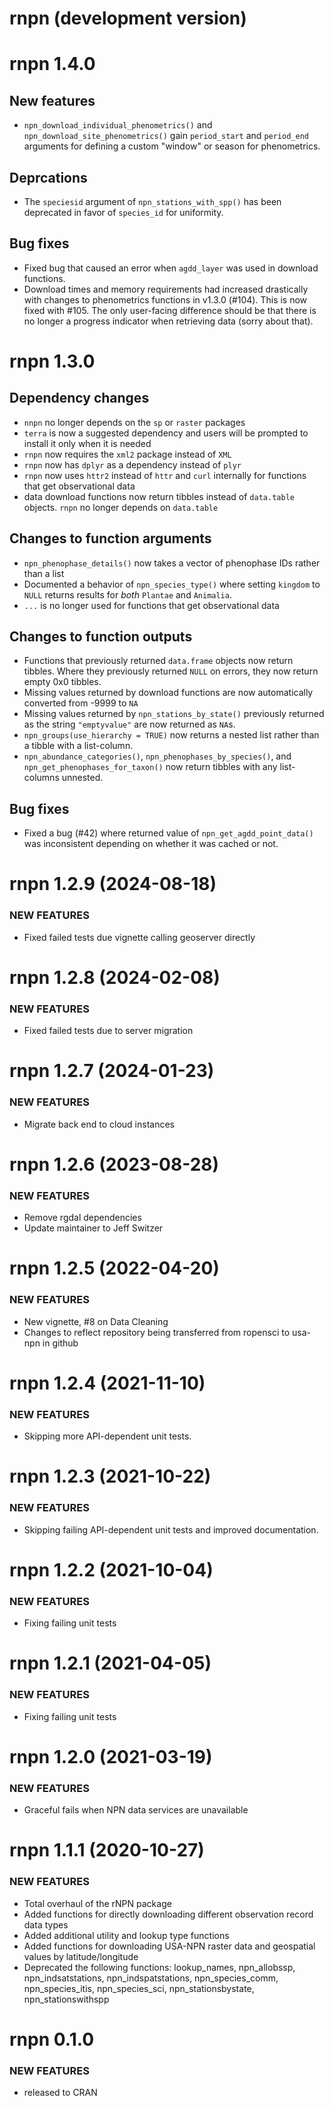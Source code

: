 # rnpn (development version)

# rnpn 1.4.0

## New features

* `npn_download_individual_phenometrics()` and `npn_download_site_phenometrics()` gain `period_start` and `period_end` arguments for defining a custom "window" or season for phenometrics.

## Deprcations

* The `speciesid` argument of `npn_stations_with_spp()` has been deprecated in favor of `species_id` for uniformity.

## Bug fixes

* Fixed bug that caused an error when `agdd_layer` was used in download functions.
* Download times and memory requirements had increased drastically with changes to phenometrics functions in v1.3.0 (#104).  This is now fixed with #105.  The only user-facing difference should be that there is no longer a progress indicator when retrieving data (sorry about that).

# rnpn 1.3.0

## Dependency changes

* `nnpn` no longer depends on the `sp` or `raster` packages
* `terra` is now a suggested dependency and users will be prompted to install it only when it is needed
* `rnpn` now requires the `xml2` package instead of `XML`
* `rnpn` now has `dplyr` as a dependency instead of `plyr`
* `rnpn` now uses `httr2` instead of `httr` and `curl` internally for functions that get observational data
* data download functions now return tibbles instead of `data.table` objects.  `rnpn` no longer depends on `data.table`

## Changes to function arguments

* `npn_phenophase_details()` now takes a vector of phenophase IDs rather than a list
* Documented a behavior of `npn_species_type()` where setting `kingdom` to `NULL` returns results for *both* `Plantae` and `Animalia`. 
* `...` is no longer used for functions that get observational data

## Changes to function outputs

* Functions that previously returned `data.frame` objects now return tibbles. Where they previously returned `NULL` on errors, they now return empty 0x0 tibbles.
* Missing values returned by download functions are now automatically converted from -9999 to `NA`
* Missing values returned by `npn_stations_by_state()` previously returned as the string `"emptyvalue"` are now returned as `NA`s.
* `npn_groups(use_hierarchy = TRUE)` now returns a nested list rather than a tibble with a list-column.
* `npn_abundance_categories()`, `npn_phenophases_by_species()`, and `npn_get_phenophases_for_taxon()` now return tibbles with any list-columns unnested.


## Bug fixes

* Fixed a bug (#42) where returned value of `npn_get_agdd_point_data()` was inconsistent depending on whether it was cached or not.

# rnpn 1.2.9 (2024-08-18)

### NEW FEATURES

* Fixed failed tests due vignette calling geoserver directly

# rnpn 1.2.8 (2024-02-08)

### NEW FEATURES

* Fixed failed tests due to server migration

# rnpn 1.2.7 (2024-01-23)

### NEW FEATURES

* Migrate back end to cloud instances

# rnpn 1.2.6 (2023-08-28)

### NEW FEATURES

* Remove rgdal dependencies
* Update maintainer to Jeff Switzer

# rnpn 1.2.5 (2022-04-20)

### NEW FEATURES

* New vignette, #8 on Data Cleaning
* Changes to reflect repository being transferred from ropensci to usa-npn in github

# rnpn 1.2.4 (2021-11-10)

### NEW FEATURES

* Skipping more API-dependent unit tests.

# rnpn 1.2.3 (2021-10-22)

### NEW FEATURES

* Skipping failing API-dependent unit tests and improved documentation.

# rnpn 1.2.2 (2021-10-04)

### NEW FEATURES

* Fixing failing unit tests

# rnpn 1.2.1 (2021-04-05)

### NEW FEATURES

* Fixing failing unit tests

# rnpn 1.2.0 (2021-03-19)

### NEW FEATURES

* Graceful fails when NPN data services are unavailable

# rnpn 1.1.1 (2020-10-27)

### NEW FEATURES

* Total overhaul of the rNPN package
* Added functions for directly downloading different observation record data types
* Added additional utility and lookup type functions
* Added functions for downloading USA-NPN raster data and geospatial values by latitude/longitude
* Deprecated the following functions: lookup_names, npn_allobssp, npn_indsatstations, npn_indspatstations, npn_species_comm, npn_species_itis, npn_species_sci, npn_stationsbystate, npn_stationswithspp

# rnpn 0.1.0

### NEW FEATURES

* released to CRAN
